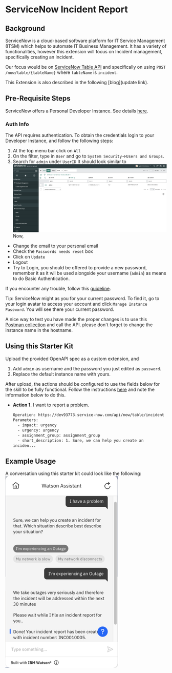 # ServiceNow Incident Report

## Background


ServiceNow is a cloud-based software platform for IT Service Management (ITSM) which helps to automate IT Business Management.
It has a variety of functionalities, however this extension will focus on Incident management, specifically creating an Incident.

Our focus would be on [ServiceNow Table API](https://developer.servicenow.com/dev.do#!/reference/api/sandiego/rest/c_TableAPI) and specifically on using `POST /now/table/{tableName}` where `tableName` is `incident`.

This Extension is also described in the following [blog](update link).

## Pre-Requisite Steps

ServiceNow offers a Personal Developer Instance. See details [here](https://developer.servicenow.com/dev.do#!/learn/learning-plans/rome/new_to_servicenow/app_store_learnv2_buildmyfirstapp_rome_personal_developer_instances).
### Auth Info
The API requires authentication. To obtain the credentials login to your Developer Instance, and follow the following steps:

1. At the top menu bar click on `All`
2. On the filter, type in `User` and go to `System Security`->`Users and Groups`. 
3. Search for `admin` under `UserID` 
It should look similar to ![this](../servicenow/assets/ConfigureUser.png)
Now,
 - Change the email to your personal email 
 - Check the `Passwords needs reset` box
 - Click on `Update`
 - Logout
 - Try to Login, you should be offered to provide a new password, remember it as it wil be used alongside your username (`admin`) as means to do Basic Authentication.

If you encounter any trouble, follow this [guideline](https://docs.servicenow.com/en-US/bundle/sandiego-platform-administration/page/administer/security/reference/change-default-credentials.html).

 Tip: ServiceNow might as you for your current password. To find it, go to your login avatar to access your account and click `Manage Instance Password`. You wlll see there your current password.


A nice way to test you have made the proper changes is to use this [Postman collection](../servicenow/assets/sn.postman.json) and call the API.
please don't forget to change the instance name in the hostname.


## Using this Starter Kit

Upload the provided OpenAPI spec as a custom extension, and 
1. Add `admin` as username and the password you just edited as `password`.
2. Replace the default instance name with yours.

After upload, the actions should be configured to use the fields below for the skill to be fully functional. Follow the instructions [here](../../README.md#configuring-your-actions-skill-to-use-an-extension) and note the information below to do this.

- **Action 1.** I want to report a problem.
    ```
    Operation: https://dev93773.service-now.com/api/now/table/incident
    Parameters:
      - impact: urgency
      - urgency: urgency
      - assignment_group: assignment_group
      - short_description: 1. Sure, we can help you create an inciden...

    ```
## Example Usage
A conversation using this starter kit could look like the following:<br>
![create incident](./assets/sn.conversation_1_50.png)

